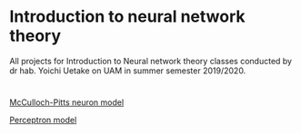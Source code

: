 # Introduction to neural network theory

All projects for Introduction to Neural network theory classes conducted by dr hab. Yoichi Uetake  on UAM in summer semester 2019/2020.

#

[McCulloch-Pitts neuron model](Neural%20network/mcculloch-pitts.py)

[Perceptron model](Neural%20network/perceptron.py)
